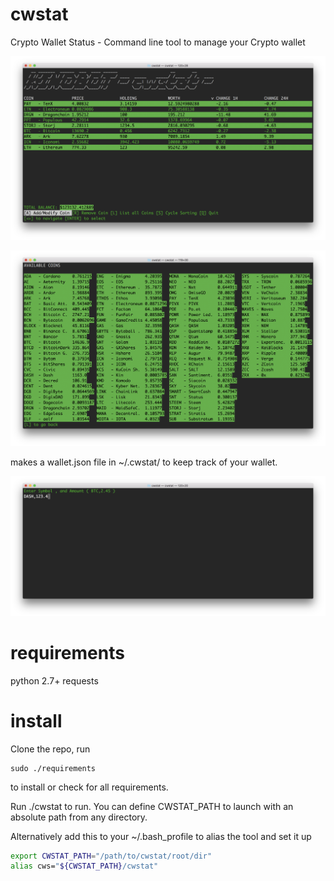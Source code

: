 # cwstat
Crypto Wallet Status - Command line tool to manage your Crypto wallet

![alt text](https://github.com/KINOBOT/cwstat/blob/master/img/cwstat_main.png)

![alt text](https://github.com/KINOBOT/cwstat/blob/master/img/cwstat_List.png)

makes a wallet.json file in ~/.cwstat/ to keep track of your wallet. 

![alt text](https://github.com/KINOBOT/cwstat/blob/master/img/cwstat_add.png)


# requirements
python 2.7+
requests


# install
Clone the repo, run 
```basdh
sudo ./requirements 
```
to install or check for all requirements. 

Run ./cwstat to run. You can define CWSTAT_PATH to launch with an absolute path from any directory.

Alternatively add this to your ~/.bash_profile to alias the tool and set it up

```bash
export CWSTAT_PATH="/path/to/cwstat/root/dir"
alias cws="${CWSTAT_PATH}/cwstat"
```
